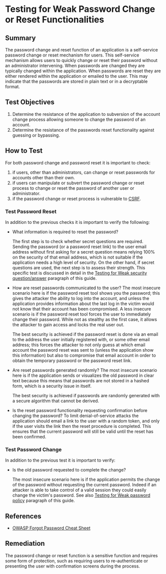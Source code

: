 # Testing for Weak Password Change or Reset Functionalities

## Summary

The password change and reset function of an application is a self-service password change or reset mechanism for users. This self-service mechanism allows users to quickly change or reset their password without an administrator intervening. When passwords are changed they are typically changed within the application. When passwords are reset they are either rendered within the application or emailed to the user. This may indicate that the passwords are stored in plain text or in a decryptable format.

## Test Objectives

1. Determine the resistance of the application to subversion of the account change process allowing someone to change the password of an account.
2. Determine the resistance of the passwords reset functionality against guessing or bypassing.

## How to Test

For both password change and password reset it is important to check:

1. if users, other than administrators, can change or reset passwords for accounts other than their own.
2. if users can manipulate or subvert the password change or reset process to change or reset the password of another user or administrator.
3. if the password change or reset process is vulnerable to [CSRF](../4.7_Session_Management_Testing/4.7.5_Testing_for_CSRF_WSTG-SESS-005.md).

### Test Password Reset

In addition to the previous checks it is important to verify the following:

- What information is required to reset the password?

  The first step is to check whether secret questions are required. Sending the password (or a password reset link) to the user email address without first asking for a secret question means relying 100% on the security of that email address, which is not suitable if the application needs a high level of security.
  On the other hand, if secret questions are used, the next step is to assess their strength. This specific test is discussed in detail in the [Testing for Weak security question/answer](4.5.8_Testing_for_Weak_Security_Question_Answer_WSTG-AUTHN-008.md) paragraph of this guide.

- How are reset passwords communicated to the user?
  The most insecure scenario here is if the password reset tool shows you the password; this gives the attacker the ability to log into the account, and unless the application provides information about the last log in the victim would not know that their account has been compromised.
  A less insecure scenario is if the password reset tool forces the user to immediately change their password. While not as stealthy as the first case, it allows the attacker to gain access and locks the real user out.

  The best security is achieved if the password reset is done via an email to the address the user initially registered with, or some other email address; this forces the attacker to not only guess at which email account the password reset was sent to (unless the application show this information) but also to compromise that email account in order to obtain the temporary password or the password reset link.

- Are reset passwords generated randomly?
  The most insecure scenario here is if the application sends or visualizes the old password in clear text because this means that passwords are not stored in a hashed form, which is a security issue in itself.

  The best security is achieved if passwords are randomly generated with a secure algorithm that cannot be derived.

- Is the reset password functionality requesting confirmation before changing the password?
  To limit denial-of-service attacks the application should email a link to the user with a random token, and only if the user visits the link then the reset procedure is completed. This ensures that the current password will still be valid until the reset has been confirmed.

### Test Password Change

In addition to the previous test it is important to verify:

- Is the old password requested to complete the change?

  The most insecure scenario here is if the application permits the change of the password without requesting the current password. Indeed if an attacker is able to take control of a valid session they could easily change the victim's password.
  See also [Testing for Weak password policy](4.5.7_Testing_for_Weak_Password_Policy.md) paragraph of this guide.

## References

- [OWASP Forgot Password Cheat Sheet](https://cheatsheetseries.owasp.org/cheatsheets/Forgot_Password_Cheat_Sheet.html)

## Remediation

The password change or reset function is a sensitive function and requires some form of protection, such as requiring users to re-authenticate or presenting the user with confirmation screens during the process.
